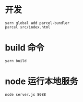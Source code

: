 # 开发

```
yarn global add parcel-bundler
parcel src/index.html

```

# build 命令

```
yarn build
```

# node 运行本地服务

```
node server.js 8088
```
